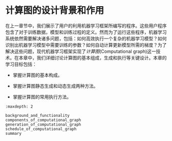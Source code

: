 # 计算图的设计背景和作用

在上一章节中，我们展示了用户的利用机器学习框架所编写的程序。这些用户程序包含了对于训练数据，模型和训练过程的定义。然而为了运行这些程序，机器学习系统依然需要解决诸多问题，包括：如何高效执行一个复杂的机器学习模型？如何识别出机器学习模型中需要训练的参数？如何自动计算更新模型所需的梯度？为了解决这些问题，现代机器学习框架实现了*计算图*(Computational
graph)这一技术。在本章中，我们详细讨论计算图的基本组成，生成和执行等关键设计。本章的学习目标包括：

-   掌握计算图的基本构成。

-   掌握计算图静态生成和动态生成两种方法。

-   掌握计算图的常用执行方法。

```toc
:maxdepth: 2

background_and_functionality
components_of_computational_graph
generation_of_computational_graph
schedule_of_computational_graph
summary
```